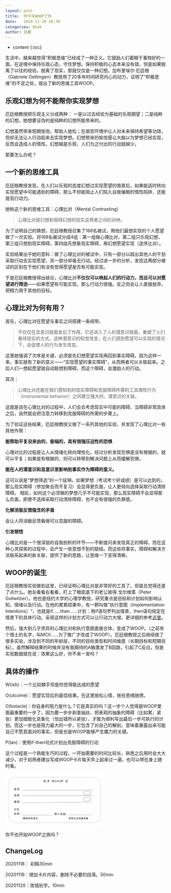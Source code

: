 ```yaml
---
layout: post
title:  你今天WOOP了吗
date:   2020-11-20 16:30
categories: Book
author: 豆藏
---
```


* content
{:toc}


生活中，越来越觉得“积极思维”已经成了一种正义。它鼓励人们着眼于事物好的一面，在逆境中保持乐观心态，守住梦想。保持积极的心态本来没有错，但是如果脱离了以往的经验，脱离了现实，那就仅仅是一种幻想。加布里埃尔·厄廷根（Gabriele Oettingen）教授用了20多年时间研究内心的动力，证明了“积极思维”的不足之处，提出了新的思维工具WOOP。






## 乐观幻想为何不能帮你实现梦想

厄廷根教授把乐观主义分成两种： 一是以过去经验为基础的乐观期望；二是纯粹的幻想。她想要证伪的是纯粹的幻想所能带来的。

幻想虽然带来短期愉悦，帮助人放松；在艰苦环境中让人对未来保持希望等功效，但却无法让人行动起来去实现梦想。幻想带来的愉悦感让大脑以为梦想已经实现，反而会造成人的惰性。幻想越是乐观，人们为之付出的行动就越少。

那要怎么办呢？

## 一个新的思维工具

厄廷根教授发现，在人们以乐观的态度幻想过实现愿望的情景后，如果能适时转向实现愿望中可能遇到的障碍，那么不但能阻止人们陷入自我催眠的惰性陷阱，还能提高行动力。

她称这个新的思维工具：心理比对（Mental Contrasting）

>心理比对是幻想和阻碍幻想的现实这两者之间的对峙。

为了证明自己的猜想，厄廷根教授召集了168名被试，用他们最想实现的个人愿望做了一次实验。将168名被试分成4组：第一组做心理比对，第二组只乐观幻想，第三组只想到现实障碍，第四组先想象现实障碍，再幻想愿望实现（逆序比对）。

实验结果出乎她的意料：做了心理比对的被试中，只有一部分以超出其他人的干劲采取行动去实现愿望，另一部分却毫无行动。经过进一步的分析，发现这两部分被试的区别在于他们有没有觉得愿望是否有可能实现。

于是厄廷根教授得出结论，心理比对**不仅仅可以唤起人们的行动力，而且可以对愿望进行筛选**——如果愿望有可能实现，那么行动力很强。反之则会让人直接放弃，把精力用于其他的目标。

## 心理比对为何有用？

首先，心理比对在愿望与事实之间搭建一条纽带。

> 不仅仅在显意识层面发后了作用，它还进入了人的潜意识层面，重塑了人们看待现实的方式。这种潜意识的知觉改变，在人们感到愿望可以实现的情况下，会促使人的行为发生改变。 

这里她强调了次序是关键，必须是先幻想愿望实现再回到事实障碍。因为这样一来，事实就有了新的意义——“实现愿望的事实障碍”，从而两者可以关联起来。之后人们一想起愿望就自动联想到障碍，而这个障碍，会激励人的行动。

其次：

>心理比对还能在我们感知到的现实障碍和克服障碍所需的工具理性行为（instrumental behavior）之间建立强大的，潜意识的关联。

这就是说在心理比对的过程中，人们会去考虑现实中可能的障碍，当障碍非常具体之后，自然就会把注意力转移到克服障碍的所需的步骤上。

为了验证这些结果，厄廷根教授又做了一系列其他的实验，并发现了心理比对一些其他作用：

**能帮助平复没来由的，极端的，具有很强压迫性的恐惧**

心理对比的过程是让人从情绪化转向理性化。经过分析发现恐惧是没有根据的，就可以平复；如果是有根据的，则可以转移到解决问题上从而缓解恐惧。

**能在人的潜意识和显意识里影响到事实作为障碍的意义。**

这可以说是“梦想筛选”的一个延伸。如果梦想（考试考个好成绩）是可以达到的，那么现实障碍（参加聚会而不复习）会显得更负面，让人更倾向选择采取行动清除障碍。 相反，如何这个必须做的梦想几乎不可能实现，那么现实障碍不会显得那么负面，即使不选择采取行动清除障碍，也不会有很强的负罪感。

**化解消极反馈隐含的矛盾**

会让人将消极反馈看做可以克服的障碍。

**引发顿悟**

心理比对是一个很深层的自我剖析的环节——不断提问来发现真正的障碍。而在这种心灵探索的过程中，会产生一些意想不到的联结。而这些将事实，障碍和解决方法联系起来的新关联，提供了新的思路，让思维一下变得清晰。

## WOOP的诞生

厄廷根教授实验做到这里，已经证明心理比对是非常好的工具了。但是总觉得还差了点什么。她左看看右看看，盯上了眼皮底下的老公彼得·戈尔维策（Peter Gollwitzer）。他也是纽约大学的心理学教授，研究重点是目标和计划如何影响认知，情绪以及行动。在他的累累硕果中，有一颗叫做”执行意图（Implementation Intentions）“，也就是if……then……计划：用if语句罗列出情景，then语句规定在情景下的具体行动。采用这样的计划方式可以让行动力大增。更详细的参考[这里](https://www.yangzhiping.com/psy/implementation-intentions.html)。

然后，强大到几乎灵异的心理比对和执行意图直接合体，变成了WOOP。（之前有个很土的名字，叫MCII……为了推广才改成了WOOP）。厄廷根教授之后继续做了很多实验，涉及到不同的年龄层，不同的目标类型和时间维度（长期目标和短期目标）。虽然解释结果的时候并没有我期待的A酶激发了B回路，引起了C反应。但是实验数据就在说：效果这么好，你不来一发吗？

## 具体的操作

W(ish)：一个比较棘手但是你觉得能达成的愿望

O(utcome)：愿望实现后的最佳结果。在这里放松心情，放任思绪驰骋。

O(bstacle)：你自身的阻力是什么？它是真实的吗？这一步个人觉得是WOOP里面最重要的一步了，因为要一步步剥茧抽丝，把表观的抽象的障碍（比如累，紧张）更加细致化具象化（怕出错所以紧张），才能为顺利写出最后一步可执行的计划。而这一步也是阻力最大的一步，它包含了对自己的解剖，意味着暴露出来可能自己不愿意面对的事实，但是也是WOOP能够产生魔力的关键。

P(lan)：使用if-then句式计划出克服障碍的行动

这个过程是一个熟能生巧的过程，一开始需要的时间比较长，熟悉之后用时会大大减少。对于初用者建议写成WOOP卡片每天早上起来过一遍，也可以带在身上随时看。

![](https://github.com/bchen4/bchen4.github.io/raw/master/img/20201120/woop.png)

你不也开始WOOP之旅吗？


## ChangeLog

20201118： 初稿30min

20201119：增加卡片内容，删除不必要的段落。50min

20201120：改错别字。10min
